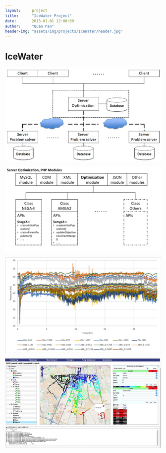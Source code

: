 ```yaml
---
layout:     project
title:      "IceWater Project"
date:       2013-01-01 12:00:00
author:     "Quan Pan"
header-img: "assets/img/projects/IceWater/header.jpg"
---
```


# [](#header-1)IceWater

![](/assets/img/projects/IceWater/architecture.jpg)

![](/assets/img/projects/IceWater/PHPmodules.jpg)

![](/assets/img/projects/IceWater/calibration.jpg)

![](/assets/img/projects/IceWater/DSS.jpg)
